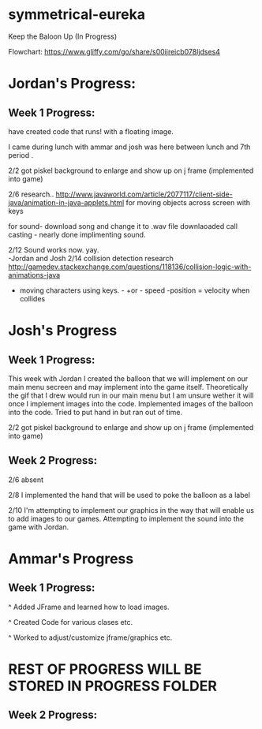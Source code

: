 # symmetrical-eureka

Keep the Baloon Up (In Progress)

Flowchart: https://www.gliffy.com/go/share/s00ijreicb078ljdses4

# Jordan's Progress:

## Week 1 Progress:
have created code that runs! with a floating image. 


I came during lunch with ammar and josh was here between lunch and 7th period .

2/2
got piskel background to enlarge and show up on j frame 
(implemented into game)

2/6 
research..
http://www.javaworld.com/article/2077117/client-side-java/animation-in-java-applets.html
for moving objects across screen with keys

for sound- download song and change it to .wav file 
downlaoaded call casting - nearly done implimenting sound.

2/12
Sound works now. yay.  
-Jordan and Josh
2/14
collision detection research
http://gamedev.stackexchange.com/questions/118136/collision-logic-with-animations-java
- moving characters using keys.         - +or - speed               -position = velocity when collides




# Josh's Progress

## Week 1 Progress:

This week with Jordan I created the balloon that we will implement on our main menu secreen and may implement into the game itself.
Theoretically the gif that I drew would run in our main menu but I am unsure wether it will once I implement images into the code.
Implemented images of the balloon into the code. Tried to put hand in but ran out of time.

2/2
got piskel background to enlarge and show up on j frame 
(implemented into game)

## Week 2 Progress:

2/6
absent

2/8 I implemented the hand that will be used to poke the balloon as a label

2/10 I'm attempting to implement our graphics in the way that will enable us to add images to our games. Attempting to implement the sound into the game with Jordan.

# Ammar's Progress

## Week 1 Progress:

  ^ Added JFrame and learned how to load images.
  
  ^ Created Code for various clases etc.
  
  ^ Worked to adjust/customize jframe/graphics etc.
  
  # REST OF PROGRESS WILL BE STORED IN PROGRESS FOLDER 
  
  
## Week 2 Progress:
